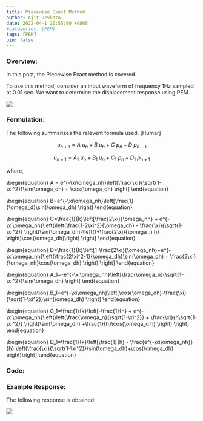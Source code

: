```yaml
---
title: Piecewise Exact Method
author: Ajit Devkota
date: 2022-04-1 20:55:00 +0800
#categories: [PEM]
tags: [PEM]
pin: false
---
```


<script type="text/javascript" async
  src="https://cdnjs.cloudflare.com/ajax/libs/mathjax/2.7.5/MathJax.js?config=TeX-MML-AM_CHTML">
</script>

<script type="text/x-mathjax-config">
  MathJax.Hub.Config({
    extensions: [
      "MathMenu.js",
      "MathZoom.js",
      "AssistiveMML.js",
      "a11y/accessibility-menu.js"
    ],
    jax: ["input/TeX", "output/CommonHTML"],
    TeX: {
      extensions: [
        "AMSmath.js",
        "AMSsymbols.js",
        "noErrors.js",
        "noUndefined.js",
      ]
    }
  });
</script>

### Overview: 
In this post, the Piecewise Exact method is covered.

To use this method, consider an input waveform of frequency 1Hz sampled at 0.01 sec. We want to determine the displacement response using PEM.

<p align="left"> <img src = "/posts/2022-04-01-PEM/1hz.png" width = "" style="background-color:white;"> </p>

### Formulation:
The following summarizes the relevent formula used. [Humar]

$$ u_{n+1} = A\:u_n + B\:\dot{u}_{n} +C\:p_n + D\:p_{n+1} $$


$$ \dot{u}_{n+1} = A_1\:u_n + B_1\:\dot{u}_n + C_1\:p_n + D_1\:p_{n+1} $$


where,

\begin{equation}
A = e^{-\xi\omega_nh}\left[\frac{\xi}{\sqrt{1-\xi^2}}\sin(\omega_dh) + \cos(\omega_dh) \right]
\end{equation}

\begin{equation}
B=e^{-\xi\omega_nh}\left[\frac{1}{\omega_d}\sin(\omega_dh) \right]
\end{equation}

\begin{equation}
C=\frac{1}{k}\left[\frac{2\xi}{\omega_nh} + e^{-\xi\omega_nh}\left(\left(\frac{1-2\xi^2}{\omega_dh} - \frac{\xi}{\sqrt{1-\xi^2}} \right)\sin(\omega_dh)-\left(1+\frac{2\xi}{\omega_n h} \right)\cos(\omega_dh)\right) \right]
\end{equation}

\begin{equation}
D=\frac{1}{k}\left[1-\frac{2\xi}{\omega_nh}+e^{-\xi\omega_nh}\left(\frac{2\xi^2-1}{\omega_dh}\sin(\omega_dh) + \frac{2\xi}{\omega_nh}\cos(\omega_dh) \right) \right]
\end{equation}

\begin{equation}
A_1=-e^{-\xi\omega_nh}\left[\frac{\omega_n}{\sqrt{1-\xi^2}}\sin(\omega_dh) \right]
\end{equation}

\begin{equation}
B_1=e^{-\xi\omega_nh}\left[\cos(\omega_dh)-\frac{\xi}{\sqrt{1-\xi^2}}\sin(\omega_dh) \right]
\end{equation}

\begin{equation}
C_1=\frac{1}{k}\left[-\frac{1}{h} + e^{-\xi\omega_nh}\left(\left(\frac{\omega_n}{\sqrt{1-\xi^2}} + \frac{\xi}{h\sqrt{1-\xi^2}} \right)\sin(\omega_dh) +\frac{1}{h}\cos(\omega_d h) \right) \right]
\end{equation}

\begin{equation}
D_1=\frac{1}{k}\left[\frac{1}{h} - \frac{e^{-\xi\omega_nh}}{h} \left(\frac{\xi}{\sqrt{1-\xi^2}}\sin(\omega_dh)+\cos(\omega_dh) \right)\right]
\end{equation}

### Code:

<script src="https://gist.github.com/ajitdevkota/f5918eb991b23f472db004cf27020d78.js"></script>

### Example Response:
The following response is obtained:

<p align="left"> <img src = "/posts/2022-04-01-PEM/pem_response.png" width = "" style="background-color:white;"> </p>
